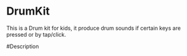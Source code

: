 # DrumKit
This is a Drum kit for kids, it produce drum sounds if certain keys are pressed or by tap/click.

#Description
